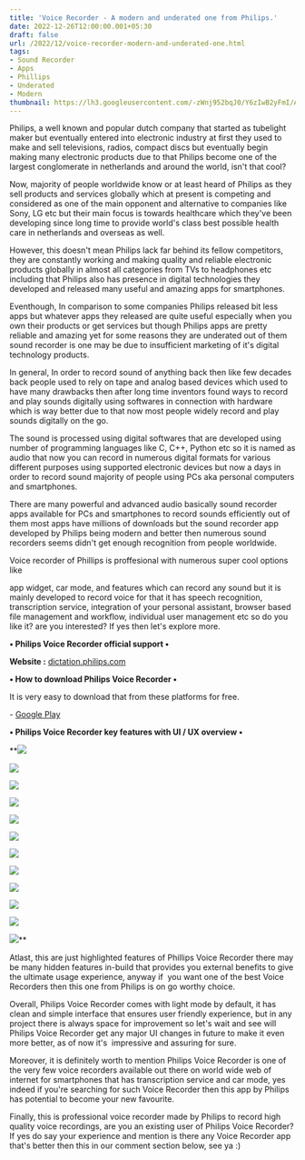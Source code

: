 ```yaml
---
title: 'Voice Recorder - A modern and underated one from Philips.'
date: 2022-12-26T12:00:00.001+05:30
draft: false
url: /2022/12/voice-recorder-modern-and-underated-one.html
tags: 
- Sound Recorder
- Apps
- Phillips
- Underated
- Modern
thumbnail: https://lh3.googleusercontent.com/-zWnj952bqJ0/Y6zIwB2yFmI/AAAAAAAAP9o/5YGNKcCp9OQi9mrSDQEUUfa9Zt9iravXwCNcBGAsYHQ/s1600/1672267963893991-0.png
---
```


  

  

Philips, a well known and popular dutch company that started as tubelight maker but eventually entered into electronic industry at first they used to make and sell televisions, radios, compact discs but eventually begin making many electronic products due to that Philips become one of the largest conglomerate in netherlands and around the world, isn't that cool?  

Now, majority of people worldwide know or at least heard of Philips as they sell products and services globally which at present is competing and considered as one of the main opponent and alternative to companies like Sony, LG etc but their main focus is towards healthcare which they've been developing since long time to provide world's class best possible health care in netherlands and overseas as well.

However, this doesn't mean Philips lack far behind its fellow competitors, they are constantly working and making quality and reliable electronic products globally in almost all categories from TVs to headphones etc including that Philips also has presence in digital technologies they developed and released many useful and amazing apps for smartphones.

Eventhough, In comparison to some companies Philips released bit less apps but whatever apps they released are quite useful especially when you own their products or get services but though Philips apps are pretty reliable and amazing yet for some reasons they are underated out of them sound recorder is one may be due to insufficient marketing of it's digital technology products.

  

In general, In order to record sound of anything back then like few decades back people used to rely on tape and analog based devices which used to have many drawbacks then after long time inventors found ways to record and play sounds digitally using softwares in connection with hardware which is way better due to that now most people widely record and play sounds digitally on the go.

  

The sound is processed using digital softwares that are developed using number of programming languages like C, C++, Python etc so it is named as audio that now you can record in numerous digital formats for various different purposes using supported electronic devices but now a days in order to record sound majority of people using PCs aka personal computers and smartphones.

  

There are many powerful and advanced audio basically sound recorder apps available for PCs and smartphones to record sounds efficiently out of them most apps have millions of downloads but the sound recorder app developed by Philips being modern and better then numerous sound recorders seems didn't get enough recognition from people worldwide.

  

Voice recorder of Phillips is proffesional with numerous super cool options like 

app widget, car mode, and features which can record any sound but it is mainly developed to record voice for that it has speech recognition, transcription service, integration of your personal assistant, browser based file management and workflow, individual user management etc so do you like it? are you interested? If yes then let's explore more.

  

**• Philips Voice Recorder official support •**

**Website :** [dictation.philips.com](http://www.dictation.philips.com/smartphone)

**• How to download Philips Voice Recorder •**

It is very easy to download that from these platforms for free.

  

\- [Google Play](https://play.google.com/store/apps/details?id=com.speech)

  

**• Philips Voice Recorder key features with UI / UX overview •**

 **![](https://lh3.googleusercontent.com/-Ba6XeQ6uXbg/Y6z0AIIO4CI/AAAAAAAAP-c/F6lSBwRglusmITP4YcWjYglLrvhQ60HVACNcBGAsYHQ/s1600/1672279031587272-0.png) 

 ![](https://lh3.googleusercontent.com/-3L5kFV3i4q0/Y6zz91MfEGI/AAAAAAAAP-Y/KHwwOXBC6p46LOORgViLpqBQyqeQ0RbKwCNcBGAsYHQ/s1600/1672279028373824-1.png) 

 ![](https://lh3.googleusercontent.com/-RVm6Pex9DLw/Y6zz9ALAk2I/AAAAAAAAP-U/LKG7Qpl30-wYUWUHgaSH2M6FNYPSrk7MwCNcBGAsYHQ/s1600/1672279025356551-2.png) 

 ![](https://lh3.googleusercontent.com/-APke-0wn8TM/Y6zz8ezZIZI/AAAAAAAAP-Q/CcdRwn65I0IIIS3wToCOvZAmLOBCIl_RACNcBGAsYHQ/s1600/1672279022072363-3.png) 

 ![](https://lh3.googleusercontent.com/-1KtHsHbvUOo/Y6zz7qVuwII/AAAAAAAAP-M/KuQ3VvNYgmMsfX-59pTSi00XxKfeM-B5QCNcBGAsYHQ/s1600/1672279019180017-4.png) 

 ![](https://lh3.googleusercontent.com/-4oXbFfdYsSY/Y6zz65gSV6I/AAAAAAAAP-I/GESVK-AFtPAmoyGML5WRz23D3COxBfpaQCNcBGAsYHQ/s1600/1672279015522247-5.png) 

 ![](https://lh3.googleusercontent.com/-1pEk1SrybR0/Y6zz52AzCqI/AAAAAAAAP-E/5qOflUb7plwp5btl7C_dSNbopgsr2hgCQCNcBGAsYHQ/s1600/1672279012141040-6.png) 

 ![](https://lh3.googleusercontent.com/-5K1bV1_A-_g/Y6zz5DMJKwI/AAAAAAAAP-A/OpbTk03Ji_wptLSrQ_IsxEzZW107ws4bACNcBGAsYHQ/s1600/1672279008813004-7.png) 

 ![](https://lh3.googleusercontent.com/-LTC9cBd09G8/Y6zz4VKizhI/AAAAAAAAP98/5gi7_XlP0Kcb3WkcI0mZ1GjgDsJvmX2NgCNcBGAsYHQ/s1600/1672279005571005-8.png) 

 ![](https://lh3.googleusercontent.com/-Yf5e_KFXXSQ/Y6zz3cz3QZI/AAAAAAAAP94/h1hUNfW4e6UuGzLbZV8bhOf0OF-sdORlACNcBGAsYHQ/s1600/1672279002336316-9.png) 

 ![](https://lh3.googleusercontent.com/-yFqEzzGFNfA/Y6zz2h1tKYI/AAAAAAAAP90/Y4ZoF8cL4togPs4TC25ErLf95hiIJpBugCNcBGAsYHQ/s1600/1672278999011734-10.png) 

 ![](https://lh3.googleusercontent.com/-B3zMOQOUjr8/Y6zz12nmH6I/AAAAAAAAP9w/Hyr4f0Q468kYBdtm-a6skkV8Py43aE92QCNcBGAsYHQ/s1600/1672278995344012-11.png)** 

Atlast, this are just highlighted features of Phillips Voice Recorder there may be many hidden features in-build that provides you external benefits to give the ultimate usage experience, anyway if  you want one of the best Voice Recorders then this one from Philips is on go worthy choice.

  

Overall, Philips Voice Recorder comes with light mode by default, it has clean and simple interface that ensures user friendly experience, but in any project there is always space for improvement so let's wait and see will Philips Voice Recorder get any major UI changes in future to make it even more better, as of now it's  impressive and assuring for sure.

  

Moreover, it is definitely worth to mention Philips Voice Recorder is one of the very few voice recorders available out there on world wide web of internet for smartphones that has transcription service and car mode, yes indeed if you're searching for such Voice Recorder then this app by Philips has potential to become your new favourite.

  

Finally, this is professional voice recorder made by Philips to record high quality voice recordings, are you an existing user of Philips Voice Recorder? If yes do say your experience and mention is there any Voice Recorder app that's better then this in our comment section below, see ya :)